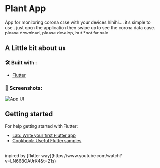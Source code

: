 # Plant App

App for monitoring corona case with your devices hihihi....
it's simple to use.. just open the application then swipe up to see the corona data case.
please download, please develop, but *not for sale.

## A Little bit about us
### 🛠️ Built with :
- [Flutter](https://flutter.dev)
### ️🌃 Screenshots: 
![App UI](https://github.com/faizinkholiq/plant_app/blob/master/plant_app.png?raw=true)
<br />

## Getting started

For help getting started with Flutter:
- [Lab: Write your first Flutter app](https://flutter.dev/docs/get-started/codelab)
- [Cookbook: Useful Flutter samples](https://flutter.dev/docs/cookbook)

<br />
inpired by [flutter way](https://www.youtube.com/watch?v=LN668OAUrK4&t=21s)
